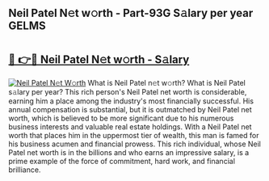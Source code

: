 ## Neil Patel N𝚎t w𝚘rth - Part-93G S𝚊lary per year GELMS

# <h2><a href="http://gc0fwuk.nevu.top/?p=Neil+Patel">🔗 👉🔴 Neil Patel N𝚎t w𝚘rth - S𝚊lary</a></h2>

[![Neil Patel N𝚎t W𝚘rth](https://i.imgur.com/Oavwk0R.jpeg)](http://gc0fwuk.nevu.top/?p=Neil+Patel)
What is Neil Patel n𝚎t w𝚘rth? What is Neil Patel s𝚊lary per year?
This rich person's Neil Patel net worth is considerable, earning him a place among the industry's most financially successful. His annual compensation is substantial, but it is outmatched by Neil Patel net worth, which is believed to be more significant due to his numerous business interests and valuable real estate holdings. With a Neil Patel net worth that places him in the uppermost tier of wealth, this man is famed for his business acumen and financial prowess. This rich individual, whose Neil Patel net worth is in the billions and who earns an impressive salary, is a prime example of the force of commitment, hard work, and financial brilliance.
